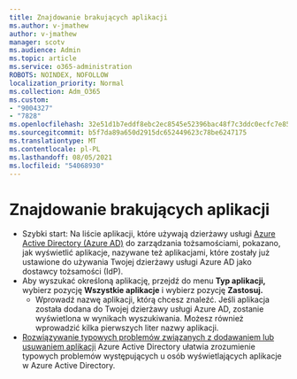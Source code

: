 ```yaml
---
title: Znajdowanie brakujących aplikacji
ms.author: v-jmathew
author: v-jmathew
manager: scotv
ms.audience: Admin
ms.topic: article
ms.service: o365-administration
ROBOTS: NOINDEX, NOFOLLOW
localization_priority: Normal
ms.collection: Adm_O365
ms.custom:
- "9004327"
- "7828"
ms.openlocfilehash: 32e51d1b7eddf8ebc2ec8545e52396bac48f7c3ddc0ecfc7e85aea50ed5c452a
ms.sourcegitcommit: b5f7da89a650d2915dc652449623c78be6247175
ms.translationtype: MT
ms.contentlocale: pl-PL
ms.lasthandoff: 08/05/2021
ms.locfileid: "54068930"
---
```

# <a name="find-missing-applications"></a>Znajdowanie brakujących aplikacji

- Szybki start: Na liście aplikacji, które używają dzierżawy usługi [Azure Active Directory (Azure AD)](https://docs.microsoft.com/azure/active-directory/manage-apps/view-applications-portal) do zarządzania tożsamościami, pokazano, jak wyświetlić aplikacje, nazywane też aplikacjami, które zostały już ustawione do używania Twojej dzierżawy usługi Azure AD jako dostawcy tożsamości (IdP).
- Aby wyszukać określoną aplikację, przejdź do menu **Typ aplikacji,** wybierz pozycję **Wszystkie aplikacje** i wybierz pozycję **Zastosuj.**
  - Wprowadź nazwę aplikacji, którą chcesz znaleźć. Jeśli aplikacja została dodana do Twojej dzierżawy usługi Azure AD, zostanie wyświetlona w wynikach wyszukiwania. Możesz również wprowadzić kilka pierwszych liter nazwy aplikacji.
- [Rozwiązywanie typowych problemów związanych z dodawaniem lub usuwaniem aplikacji](https://docs.microsoft.com/azure/active-directory/manage-apps/troubleshoot-adding-apps) Azure Active Directory ułatwia zrozumienie typowych problemów występujących u osób wyświetlających aplikacje w Azure Active Directory.
